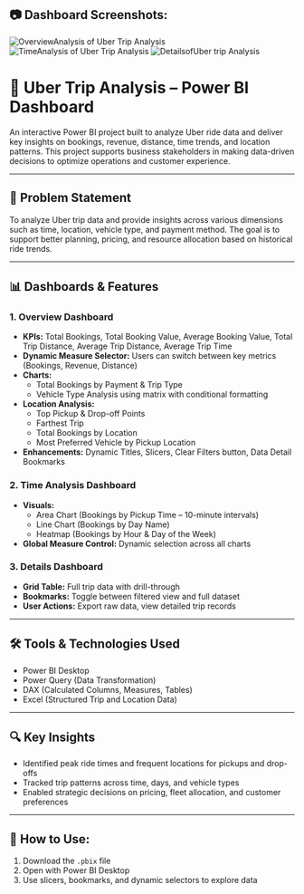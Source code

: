 ## 📷  Dashboard Screenshots:
![OverviewAnalysis of Uber Trip Analysis](https://github.com/user-attachments/assets/376a4835-7f9a-4b46-b197-8879743f505b)
![TimeAnalysis of Uber Trip Analysis](https://github.com/user-attachments/assets/a7401d58-ed64-4a13-8fe0-6a9a596199f2)
![DetailsofUber trip Analysis](https://github.com/user-attachments/assets/30e74107-3565-432c-90f9-21446c6ccde6)


# 🚗 Uber Trip Analysis – Power BI Dashboard

An interactive Power BI project built to analyze Uber ride data and deliver key insights on bookings, revenue, 
distance, time trends, and location patterns. This project supports business stakeholders in making data-driven 
decisions to optimize operations and customer experience.

---

## 📌 Problem Statement

To analyze Uber trip data and provide insights across various dimensions such as time, location,
vehicle type, and payment method. The goal is to support better planning, pricing, and resource 
allocation based on historical ride trends.

---

## 📊 Dashboards & Features

### 1. **Overview Dashboard**
- **KPIs:** Total Bookings, Total Booking Value, Average Booking Value, Total Trip Distance, Average Trip Distance, Average Trip Time
- **Dynamic Measure Selector:** Users can switch between key metrics (Bookings, Revenue, Distance)
- **Charts:** 
  - Total Bookings by Payment & Trip Type
  - Vehicle Type Analysis using matrix with conditional formatting
- **Location Analysis:**
  - Top Pickup & Drop-off Points
  - Farthest Trip
  - Total Bookings by Location
  - Most Preferred Vehicle by Pickup Location
- **Enhancements:** Dynamic Titles, Slicers, Clear Filters button, Data Detail Bookmarks

### 2. **Time Analysis Dashboard**
- **Visuals:**
  - Area Chart (Bookings by Pickup Time – 10-minute intervals)
  - Line Chart (Bookings by Day Name)
  - Heatmap (Bookings by Hour & Day of the Week)
- **Global Measure Control:** Dynamic selection across all charts

### 3. **Details Dashboard**
- **Grid Table:** Full trip data with drill-through
- **Bookmarks:** Toggle between filtered view and full dataset
- **User Actions:** Export raw data, view detailed trip records

---

## 🛠 Tools & Technologies Used

- Power BI Desktop  
- Power Query (Data Transformation)  
- DAX (Calculated Columns, Measures, Tables)  
- Excel (Structured Trip and Location Data)

---

## 🔍 Key Insights

- Identified peak ride times and frequent locations for pickups and drop-offs
- Tracked trip patterns across time, days, and vehicle types
- Enabled strategic decisions on pricing, fleet allocation, and customer preferences

---

## 🧠 How to Use:

1. Download the `.pbix` file
2. Open with Power BI Desktop
3. Use slicers, bookmarks, and dynamic selectors to explore data
